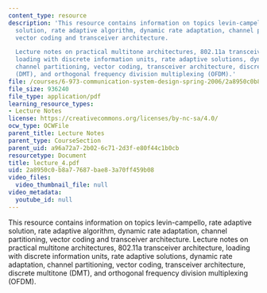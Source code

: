 ```yaml
---
content_type: resource
description: 'This resource contains information on topics levin-campello, rate adaptive
  solution, rate adaptive algorithm, dynamic rate adaptation, channel partitioning,
  vector coding and transceiver architecture.

  Lecture notes on practical multitone architectures, 802.11a transceiver architecture,
  loading with discrete information units, rate adaptive solutions, dynamic rate adaptation,
  channel partitioning, vector coding, transceiver architecture, discrete multitone
  (DMT), and orthogonal frequency division multiplexing (OFDM).'
file: /courses/6-973-communication-system-design-spring-2006/2a8950c0b8a77687bae83a70ff459b08_lecture_4.pdf
file_size: 936240
file_type: application/pdf
learning_resource_types:
- Lecture Notes
license: https://creativecommons.org/licenses/by-nc-sa/4.0/
ocw_type: OCWFile
parent_title: Lecture Notes
parent_type: CourseSection
parent_uid: a96a72a7-2b02-6c71-2d3f-e80f44c1b0cb
resourcetype: Document
title: lecture_4.pdf
uid: 2a8950c0-b8a7-7687-bae8-3a70ff459b08
video_files:
  video_thumbnail_file: null
video_metadata:
  youtube_id: null
---
```

This resource contains information on topics levin-campello, rate adaptive solution, rate adaptive algorithm, dynamic rate adaptation, channel partitioning, vector coding and transceiver architecture.
Lecture notes on practical multitone architectures, 802.11a transceiver architecture, loading with discrete information units, rate adaptive solutions, dynamic rate adaptation, channel partitioning, vector coding, transceiver architecture, discrete multitone (DMT), and orthogonal frequency division multiplexing (OFDM).